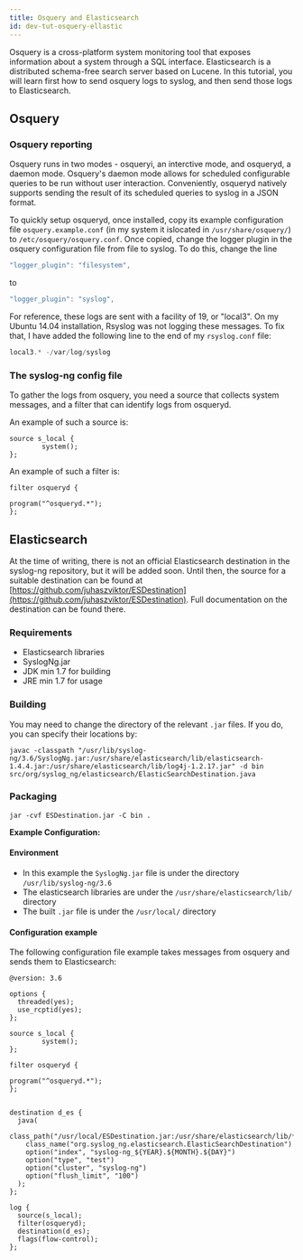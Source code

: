```yaml
---
title: Osquery and Elasticsearch
id: dev-tut-osquery-ellastic
---
```


Osquery is a cross-platform system monitoring tool that exposes information about a system through a SQL interface. Elasticsearch is a distributed schema-free search server based on Lucene. In this tutorial, you will learn first how to send osquery logs to syslog, and then send those logs to Elasticsearch.

## Osquery

### Osquery reporting

Osquery runs in two modes - osqueryi, an interctive mode, and osqueryd, a daemon mode. Osquery's daemon mode allows for scheduled configurable queries to be run without user interaction. Conveniently, osqueryd natively supports sending the result of its scheduled queries to syslog in a JSON format.

To quickly setup osqueryd, once installed, copy its example configuration file `osquery.example.conf` (in my system it islocated in `/usr/share/osquery/`) to `/etc/osquery/osquery.conf`. Once copied, change the logger plugin in the osquery configuration file from file to syslog. To do this, change the line

```c
"logger_plugin": "filesystem", 
```

to

```c
"logger_plugin": "syslog", 
```

For reference, these logs are sent with a facility of 19, or "local3". On my Ubuntu 14.04 installation, Rsyslog was not logging these messages. To fix that, I have added the following line to the end of my `rsyslog.conf` file:

```c
local3.* -/var/log/syslog
```

### The syslog-ng config file

To gather the logs from osquery, you need a source that collects system messages, and a filter that can identify logs from osqueryd.

An example of such a source is:

```config
source s_local {
        system();
};

```

An example of such a filter is:

```config
filter osqueryd {

program("^osqueryd.*");
};
```

## Elasticsearch

At the time of writing, there is not an official Elasticsearch destination in the syslog-ng repository, but it will be added soon. Until then, the source for a suitable destination can be found at [https://github.com/juhaszviktor/ESDestination](https://github.com/juhaszviktor/ESDestination). Full documentation on the destination can be found there.

### Requirements

* Elasticsearch libraries
* SyslogNg.jar
* JDK min 1.7 for building
* JRE min 1.7 for usage

### Building

You may need to change the directory of the relevant `.jar` files. If you do, you can specify their locations by:

```shell
javac -classpath "/usr/lib/syslog-ng/3.6/SyslogNg.jar:/usr/share/elasticsearch/lib/elasticsearch-1.4.4.jar:/usr/share/elasticsearch/lib/log4j-1.2.17.jar" -d bin src/org/syslog_ng/elasticsearch/ElasticSearchDestination.java
```

### Packaging

```shell
jar -cvf ESDestination.jar -C bin .
```

**Example Configuration:**

#### Environment

* In this example the `SyslogNg.jar` file is under the directory `/usr/lib/syslog-ng/3.6`
* The elasticsearch libraries are under the `/usr/share/elasticsearch/lib/` directory
* The built `.jar` file is under the `/usr/local/` directory

#### Configuration example

The following configuration file example takes messages from osquery and sends them to Elasticsearch:

```config
@version: 3.6

options {
  threaded(yes);
  use_rcptid(yes);
};

source s_local {
        system();
};

filter osqueryd {

program("^osqueryd.*");
};


destination d_es {
  java(
    class_path("/usr/local/ESDestination.jar:/usr/share/elasticsearch/lib/*.jar")
    class_name("org.syslog_ng.elasticsearch.ElasticSearchDestination")
    option("index", "syslog-ng_${YEAR}.${MONTH}.${DAY}")
    option("type", "test")
    option("cluster", "syslog-ng")
    option("flush_limit", "100")
  );
};

log {
  source(s_local);
  filter(osqueryd);
  destination(d_es);
  flags(flow-control);
};
```
